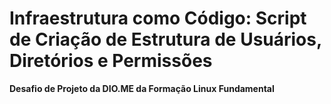 # Infraestrutura como Código: Script de Criação de Estrutura de Usuários, Diretórios e Permissões

**Desafio de Projeto da DIO.ME da Formação Linux Fundamental**
